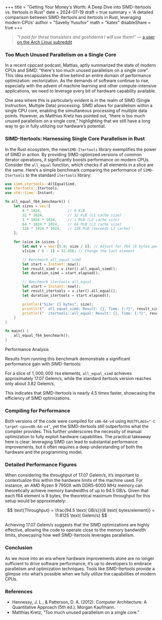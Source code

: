 +++
title = "Getting Your Money's Worth: A Deep Dive into SIMD-Itertools vs. Itertools in Rust"
date = 2024-07-19
draft = true
summary = 'A detailed comparison between SIMD-Itertools and itertools in Rust, leveraging modern CPUs'
author = "Saveliy Yusufov"
math = "katex"
disableShare = true
+++

> *“I paid for these transistors and goshdarnit I will use them!”* 
> — [a user on the Arch Linux subreddit](https://www.reddit.com/r/archlinux/comments/18i2vb1/alhp_archlinux_recompiled_now_with_x8664v4_avx512/kdbljff/)

### Too Much Unused Parallelism on a Single Core

In a recent cppcast podcast, Mattias, aptly summarized the state of modern CPUs and SIMD: "there's too much unused parallelism on a single core". This idea encapsulates the drive behind an entire domain of performance optimization: vectorization. As the demands of software continue to rise, especially with the advent of machine learning and other compute-intensive applications, we need to leverage every bit of hardware capability available.

One area where this is particularly evident is in the realm of SIMD (Single Instruction, Multiple Data) processing. SIMD allows for parallelism within a single CPU core, enabling the simultaneous processing of multiple data points. However, as Matthias Kretz has pointed out, “there is too much unused parallelism on a single core,” highlighting that we still have a long way to go in fully utilizing our hardware’s potential.

### SIMD-Itertools: Harnessing Single Core Parallelism in Rust

In the Rust ecosystem, the new`SIMD-Itertools` library exemplifies the power of SIMD in action. By providing SIMD-optimized versions of common iterator operations, it significantly boosts performance on modern CPUs. Consider the `all_equal` function, which checks if all elements in a slice are the same. Here’s a simple benchmark comparing the performance of `SIMD-Itertools` to the standard `itertools` library:

```rust
use simd_itertools::AllEqualSimd;
use itertools::Itertools;
use std::time::Instant;

fn all_equal_f64_benchmark() {
    let sizes = vec![
        8 * 1024,            // 8 KiB
        32 * 1024,           // 32 KiB (L1 cache size)
        1 * 1024 * 1024,     // 1 MiB (L2 cache size)
        64 * 1024 * 1024,    // 64 MiB (L3 cache size)
        128 * 1024 * 1024,   // 128 MiB (exceeds L3 cache)
    ];

    for &size in &sizes {
        let mut v = vec![5.0; size / 8]; // Adjust for f64 (8 bytes per element)
        v[size / 8 - 1] = 32.456; // Change the last element

        // Benchmark all_equal_simd
        let start = Instant::now();
        let result_simd = v.iter().all_equal_simd();
        let duration_simd = start.elapsed();

        // Benchmark itertools all_equal
        let start = Instant::now();
        let result_itertools = v.iter().all_equal();
        let duration_itertools = start.elapsed();

        println!("Size: {} bytes", size);
        println!("  all_equal_simd: Result: {}, Time: {:?}", result_simd, duration_simd);
        println!("  itertools::all_equal: Result: {}, Time: {:?}", result_itertools, duration_itertools);
    }
}

fn main() {
    all_equal_f64_benchmark();
}
```

Performance Analysis

Results from running this benchmark demonstrate a significant performance gain with SIMD-Itertools:

For a slice of $1,000,000$ $\texttt{f64}$ elements, `all_equal_simd` achieves approximately $17.07$ $\text{Gelem/s}$, while the standard itertools version reaches only about $3.82$ $\text{Gelem/s}$.

This indicates that SIMD-Itertools is nearly 4.5 times faster, showcasing the efficiency of SIMD optimizations.

### Compiling for Performance

Both versions of the code were compiled for `x86-64-v4` using `RUSTFLAGS="-C target-cpu=x86-64-v4"`, yet the SIMD-itertools still outperforms what the compiler provides. This further underscores the necessity of manual optimization to fully exploit hardware capabilities. The practical takeaway here is clear: leveraging SIMD can lead to substantial performance improvements, but it often requires a deep understanding of both the hardware and the programming model.

### Detailed Performance Figures

When considering the throughput of 17.07 Gelem/s, it’s important to contextualize this within the hardware limits of the machine used. For instance, an AMD Ryzen 9 7950X with DDR5-6000 MHz memory can theoretically achieve memory bandwidths of up to 94.5 GB/s. Given that each f64 element is 8 bytes, the theoretical maximum throughput for this setup would be approximately:

$$ \text{Throughput} = \frac{94.5 \text{ GB/s}}{8 \text{ bytes/element}} = 11.8125 \text{ Gelem/s} $$

Achieving $17.07$ Gelem/s suggests that the SIMD optimizations are highly effective, allowing the code to operate close to the memory bandwidth limits, showcasing how well SIMD-Itertools leverages parallelism.

### Conclusion

As we move into an era where hardware improvements alone are no longer sufficient to drive software performance, it’s up to developers to embrace parallelism and optimization techniques. Tools like SIMD-Itertools provide a glimpse into what’s possible when we fully utilize the capabilities of modern 
CPUs.

### References

-	Hennessy, J. L., & Patterson, D. A. (2012). Computer Architecture: A Quantitative Approach (5th ed.). Morgan Kaufmann.
-	Matthias Kretz, “Too much unused parallelism on a single core.”
